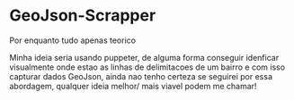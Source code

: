 # GeoJson-Scrapper

Por enquanto tudo apenas teorico

Minha ideia seria usando puppeter, de alguma forma conseguir idenficar visualmente onde estao as linhas de delimitacoes de um bairro e com isso capturar dados GeoJson, ainda nao tenho certeza se seguirei por essa abordagem, qualquer ideia melhor/ mais viavel podem me chamar!

